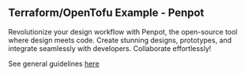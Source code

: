 ## Terraform/OpenTofu Example - Penpot

Revolutionize your design workflow with Penpot, the open-source tool where design meets code. Create stunning designs, prototypes, and integrate seamlessly with developers. Collaborate effortlessly!

See general guidelines [here](../../README.md#quick-guide---general)